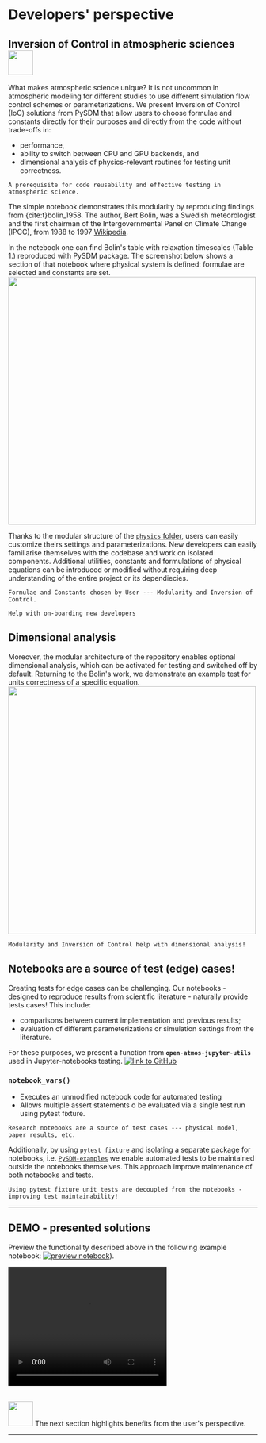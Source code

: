 # Developers' perspective

## Inversion of Control in atmospheric sciences <img src="img/cloud-solid.svg" width=50>

What makes atmospheric science unique?  It is not uncommon in atmospheric modeling for different studies to use different simulation flow control schemes or parameterizations.
We present Inversion of Control (IoC) solutions from PySDM that allow users to choose formulae and constants directly for their purposes and directly from the code without trade-offs in:
- performance,
- ability to switch between CPU and GPU backends, and
- dimensional analysis of physics-relevant routines for testing unit correctness.
    

```{admonition} Inversion of Control
A prerequisite for code reusability and effective testing in atmospheric science.
```

The simple notebook demonstrates this modularity by reproducing findings from {cite:t}bolin_1958. 
The author, Bert Bolin, was a Swedish meteorologist and the first chairman of the Intergovernmental Panel on Climate Change (IPCC), from 1988 to 1997 [Wikipedia](https://en.wikipedia.org/wiki/Bert_Bolin).

In the notebook one can find Bolin's table with relaxation timescales (Table 1.) reproduced with PySDM package.
The screenshot below shows a section of that notebook where physical system is defined: formulae are selected and constants are set.
<img src="img/Bolin_formula.png" width=500>

Thanks to the modular structure of the [`physics` folder](https://github.com/open-atmos/PySDM/tree/main/PySDM/physics), users can easily customize theirs settings and parameterizations.
New developers can easily familiarise themselves with the codebase and work on isolated components.
Additional utilities, constants and formulations of physical equations can be introduced or modified without requiring deep understanding of the entire project or its dependiecies.

```{admonition} Take-home message
Formulae and Constants chosen by User --- Modularity and Inversion of Control.

Help with on-boarding new developers 
```


## Dimensional analysis

Moreover, the modular architecture of the repository enables optional dimensional analysis, which can be activated for testing and switched off by default.
Returning to the Bolin's work, we demonstrate an example test for units correctness of a specific equation.
<img src="img/Bolin_test.png" width=500>

```{admonition} Take-home message
Modularity and Inversion of Control help with dimensional analysis!
```

## Notebooks are a source of test (edge) cases!
Creating tests for edge cases can be challenging. 
Our notebooks - designed to reproduce results from scientific literature - naturally provide tests cases!
This include:
- comparisons between current implementation and previous results;
- evaluation of different parameterizations or simulation settings from the literature.

For these purposes, we present a function from **`open-atmos-jupyter-utils`** used in Jupyter-notebooks testing. 
[![link to GitHub](https://img.shields.io/static/v1?label=open-atmos-jupyter-utils%20on&logo=github&color=87ce3e&message=GitHub)](https://github.com/open-atmos/jupyter-utils)

### **`notebook_vars()`**
- Executes an unmodified notebook code for automated testing
- Allows multiple assert statements o be evaluated via a single test run using pytest fixture.

```{admonition} Take-home message
Research notebooks are a source of test cases --- physical model, paper results, etc.
```

Additionally, by using `pytest fixture` and isolating a separate package for notebooks, i.e. [`PySDM-examples`](https://open-atmos.github.io/PySDM/PySDM_examples.html) we enable automated tests to be maintained outside the notebooks themselves.
This approach improve maintenance of both notebooks and tests.
```{admonition} Take-home message
Using pytest fixture unit tests are decoupled from the notebooks - improving test maintainability!
```

---
## DEMO - presented solutions
Preview the functionality described above in the following example notebook:
[![preview notebook](https://img.shields.io/static/v1?label=Bolin&logo=github&color=87ce3e&message=example)](https://github.com/open-atmos/PySDM/blob/main/examples/PySDM_examples/Bolin_1958/table_1.ipynb)).

<video width=320 height=240  controls>
  <source src="../_static/1_devs.mp4" type="video/mp4">
Your browser does not support the video tag.
</video>

\
<img src="img/signs-post-solid.svg" width=50>  The next section highlights benefits from the user's perspective.

---
